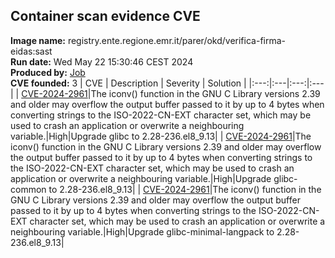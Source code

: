 ## Container scan evidence CVE
<strong>Image name:</strong> registry.ente.regione.emr.it/parer/okd/verifica-firma-eidas:sast
<br/><strong>Run date:</strong> Wed May 22 15:30:46 CEST 2024
<br/><strong>Produced by:</strong> <a href="https://gitlab.ente.regione.emr.it/parer/okd/verifica-firma-eidas/-/jobs/243866">Job</a>
<br/><strong>CVE founded:</strong> 3
| CVE | Description | Severity | Solution | 
|:---:|:---|:---:|:---|
| [CVE-2024-2961](http://www.openwall.com/lists/oss-security/2024/04/17/9)|The iconv() function in the GNU C Library versions 2.39 and older may overflow the output buffer passed to it by up to 4 bytes when converting strings to the ISO-2022-CN-EXT character set, which may be used to crash an application or overwrite a neighbouring variable.|High|Upgrade glibc to 2.28-236.el8_9.13|
| [CVE-2024-2961](http://www.openwall.com/lists/oss-security/2024/04/17/9)|The iconv() function in the GNU C Library versions 2.39 and older may overflow the output buffer passed to it by up to 4 bytes when converting strings to the ISO-2022-CN-EXT character set, which may be used to crash an application or overwrite a neighbouring variable.|High|Upgrade glibc-common to 2.28-236.el8_9.13|
| [CVE-2024-2961](http://www.openwall.com/lists/oss-security/2024/04/17/9)|The iconv() function in the GNU C Library versions 2.39 and older may overflow the output buffer passed to it by up to 4 bytes when converting strings to the ISO-2022-CN-EXT character set, which may be used to crash an application or overwrite a neighbouring variable.|High|Upgrade glibc-minimal-langpack to 2.28-236.el8_9.13|
